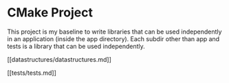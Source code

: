 # CMake Project

This project is my baseline to write libraries that can be used independently in an application (inside the app directory). Each subdir other than app and tests is a library that can be used independently.

[[datastructures/datastructures.md]]

[[tests/tests.md]]
